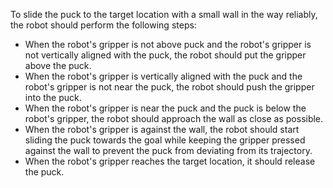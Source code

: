To slide the puck to the target location with a small wall in the way reliably, the robot should perform the following steps:
   - When the robot's gripper is not above puck and the robot's gripper is not vertically aligned with the puck, the robot should put the gripper above the puck.
   - When the robot's gripper is vertically aligned with the puck and the robot's gripper is not near the puck, the robot should push the gripper into the puck.
   - When the robot's gripper is near the puck and the puck is below the robot's gripper, the robot should approach the wall as close as possible.
   - When the robot's gripper is against the wall, the robot should start sliding the puck towards the goal while keeping the gripper pressed against the wall to prevent the puck from deviating from its trajectory.
   - When the robot's gripper reaches the target location, it should release the puck.